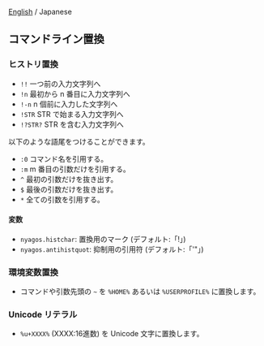 [English](./06-Substitution_en.md) / Japanese

## コマンドライン置換

### ヒストリ置換

* `!!`  一つ前の入力文字列へ
* `!n`  最初から n 番目に入力文字列へ
* `!-n` n 個前に入力した文字列へ
* `!STR` STR で始まる入力文字列へ
* `!?STR?` STR を含む入力文字列へ

以下のような語尾をつけることができます。

* `:0` コマンド名を引用する。
* `:m` m 番目の引数だけを引用する。
* `^`  最初の引数だけを抜き出す。
* `$`  最後の引数だけを抜き出す。
* `*`  全ての引数を引用する。

#### 変数

* `nyagos.histchar`: 置換用のマーク (デフォルト:「!」)
* `nyagos.antihistquot`: 抑制用の引用符 (デフォルト:「'"」)

### 環境変数置換

* コマンドや引数先頭の `~` を `%HOME%` あるいは `%USERPROFILE%` に置換します。

### Unicode リテラル

* `%u+XXXX%` (XXXX:16進数) を Unicode 文字に置換します。

<!-- set:fenc=utf8: -->
